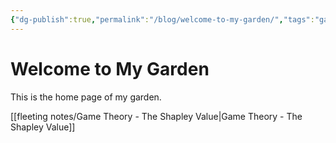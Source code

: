 ```yaml
---
{"dg-publish":true,"permalink":"/blog/welcome-to-my-garden/","tags":"gardenEntry","dgHomeLink":true,"dgPassFrontmatter":false}
---
```



# Welcome to My Garden
This is the home page of my garden.

[[fleeting notes/Game Theory - The Shapley Value|Game Theory - The Shapley Value]]